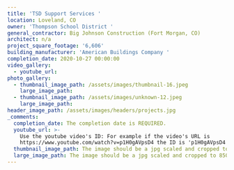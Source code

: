 ```yaml
---
title: 'TSD Support Services '
location: Loveland, CO
owner: 'Thompson School District '
general_contractor: Big Johnson Construction (Fort Morgan, CO)
architect: n/a
project_square_footage: '6,606'
building_manufacturer: 'American Buildings Company '
completion_date: 2020-10-27 00:00:00
video_gallery:
  - youtube_url:
photo_gallery:
  - thumbnail_image_path: /assets/images/thumbnail-16.jpeg
    large_image_path:
  - thumbnail_image_path: /assets/images/unknown-12.jpeg
    large_image_path:
header_image_path: /assets/images/headers/projects.jpg
_comments:
  completion_date: The completion date is REQUIRED.
  youtube_url: >-
    Use the youtube video's ID: For example if the video's URL is
    https://www.youtube.com/watch?v=p1H0gAVpsD4 the ID is 'p1H0gAVpsD4'.
  thumbnail_image_path: The image should be a jpg scaled and cropped to 320px wide by 230px tall.
  large_image_path: The image should be a jpg scaled and cropped to 850px wide by 600px tall.
---
```


